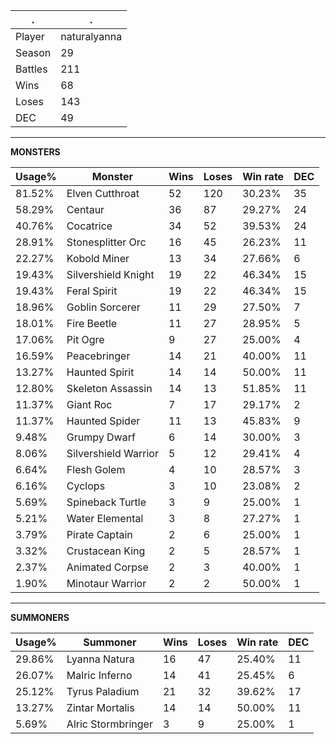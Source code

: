 .|.
|-|-
Player|naturalyanna
Season|29
Battles|211
Wins|68
Loses|143
DEC|49

---
**MONSTERS**

Usage%|Monster|Wins|Loses|Win rate|DEC|
-|-|-|-|-|-|
81.52%|Elven Cutthroat|52|120|30.23%|35|
58.29%|Centaur|36|87|29.27%|24|
40.76%|Cocatrice|34|52|39.53%|24|
28.91%|Stonesplitter Orc|16|45|26.23%|11|
22.27%|Kobold Miner|13|34|27.66%|6|
19.43%|Silvershield Knight|19|22|46.34%|15|
19.43%|Feral Spirit|19|22|46.34%|15|
18.96%|Goblin Sorcerer|11|29|27.50%|7|
18.01%|Fire Beetle|11|27|28.95%|5|
17.06%|Pit Ogre|9|27|25.00%|4|
16.59%|Peacebringer|14|21|40.00%|11|
13.27%|Haunted Spirit|14|14|50.00%|11|
12.80%|Skeleton Assassin|14|13|51.85%|11|
11.37%|Giant Roc|7|17|29.17%|2|
11.37%|Haunted Spider|11|13|45.83%|9|
9.48%|Grumpy Dwarf|6|14|30.00%|3|
8.06%|Silvershield Warrior|5|12|29.41%|4|
6.64%|Flesh Golem|4|10|28.57%|3|
6.16%|Cyclops|3|10|23.08%|2|
5.69%|Spineback Turtle|3|9|25.00%|1|
5.21%|Water Elemental|3|8|27.27%|1|
3.79%|Pirate Captain|2|6|25.00%|1|
3.32%|Crustacean King|2|5|28.57%|1|
2.37%|Animated Corpse|2|3|40.00%|1|
1.90%|Minotaur Warrior|2|2|50.00%|1|

---
**SUMMONERS**

Usage%|Summoner|Wins|Loses|Win rate|DEC|
-|-|-|-|-|-|
29.86%|Lyanna Natura|16|47|25.40%|11|
26.07%|Malric Inferno|14|41|25.45%|6|
25.12%|Tyrus Paladium|21|32|39.62%|17|
13.27%|Zintar Mortalis|14|14|50.00%|11|
5.69%|Alric Stormbringer|3|9|25.00%|1|
